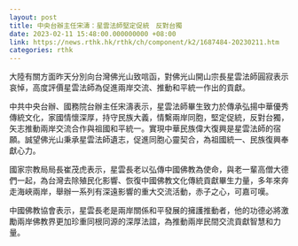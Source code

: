 ```yaml
---
layout: post
title: 中央台辦主任宋濤：星雲法師堅定促統　反對台獨
date: 2023-02-11 15:48:00.000000000 +08:00
link: https://news.rthk.hk/rthk/ch/component/k2/1687484-20230211.htm
categories: rthk
---
```


大陸有關方面昨天分別向台灣佛光山致唁函，對佛光山開山宗長星雲法師圓寂表示哀悼，高度評價星雲法師為促進兩岸交流、推動和平統一作出的貢獻。

中共中央台辦、國務院台辦主任宋濤表示，星雲法師畢生致力於傳承弘揚中華優秀傳統文化，家國情懷深厚，持守民族大義，情繫兩岸同胞，堅定促統，反對台獨，矢志推動兩岸交流合作與祖國和平統一。實現中華民族偉大復興是星雲法師的宿願。誠望佛光山秉承星雲法師遺志，促進同胞心靈契合，為祖國統一、民族復興奉獻心力。

國家宗教局局長崔茂虎表示，星雲長老以弘傳中國佛教為使命，與老一輩高僧大德們一起，為台灣去除殖民化影響、恢復中國佛教文化傳統貢獻畢生力量，多年來奔走海峽兩岸，舉辦一系列有深遠影響的重大交流活動，赤子之心，可嘉可嘆。

中國佛教協會表示，星雲長老是兩岸關係和平發展的擁護推動者，他的功德必將激勵兩岸佛教界更加珍重同根同源的深厚法誼，為推動兩岸民間交流貢獻智慧和力量。

